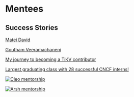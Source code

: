 # Mentees

## Success Stories

[Matei David](https://www.cncf.io/spotlights/matei-david/)

[Goutham Veeramachaneni](https://www.cncf.io/spotlights/cncf-maintainer-spotlight-goutham-veeramachaneni/)

[My journey to becoming a TiKV contributor](https://www.cncf.io/blog/2021/07/26/mentorship-spotlight-looking-back-at-the-lfx-mentorship-program-spring-21-my-journey-to-becoming-a-tikv-contributor/)

[Largest graduating class with 28 successful CNCF interns!](https://www.cncf.io/blog/2021/07/13/spring-term-lfx-program-largest-graduating-class-with-28-successful-cncf-interns/)

[![Cleo mentorship](http://img.youtube.com/vi/WGvppQhGejQ/0.jpg)](http://www.youtube.com/watch?v=WGvppQhGejQ "Cleo")

[![Arsh mentorship](http://img.youtube.com/vi/u6BQzqgykww/0.jpg)](http://www.youtube.com/watch?v=u6BQzqgykww "Arsh")